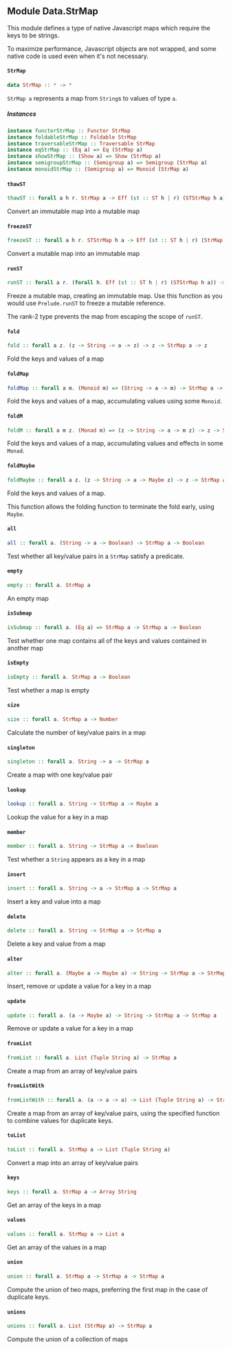 ## Module Data.StrMap

This module defines a type of native Javascript maps which
require the keys to be strings.

To maximize performance, Javascript objects are not wrapped,
and some native code is used even when it's not necessary.

#### `StrMap`

``` purescript
data StrMap :: * -> *
```

`StrMap a` represents a map from `String`s to values of type `a`.

##### Instances
``` purescript
instance functorStrMap :: Functor StrMap
instance foldableStrMap :: Foldable StrMap
instance traversableStrMap :: Traversable StrMap
instance eqStrMap :: (Eq a) => Eq (StrMap a)
instance showStrMap :: (Show a) => Show (StrMap a)
instance semigroupStrMap :: (Semigroup a) => Semigroup (StrMap a)
instance monoidStrMap :: (Semigroup a) => Monoid (StrMap a)
```

#### `thawST`

``` purescript
thawST :: forall a h r. StrMap a -> Eff (st :: ST h | r) (STStrMap h a)
```

Convert an immutable map into a mutable map

#### `freezeST`

``` purescript
freezeST :: forall a h r. STStrMap h a -> Eff (st :: ST h | r) (StrMap a)
```

Convert a mutable map into an immutable map

#### `runST`

``` purescript
runST :: forall a r. (forall h. Eff (st :: ST h | r) (STStrMap h a)) -> Eff r (StrMap a)
```

Freeze a mutable map, creating an immutable map. Use this function as you would use
`Prelude.runST` to freeze a mutable reference.

The rank-2 type prevents the map from escaping the scope of `runST`.

#### `fold`

``` purescript
fold :: forall a z. (z -> String -> a -> z) -> z -> StrMap a -> z
```

Fold the keys and values of a map

#### `foldMap`

``` purescript
foldMap :: forall a m. (Monoid m) => (String -> a -> m) -> StrMap a -> m
```

Fold the keys and values of a map, accumulating values using
some `Monoid`.

#### `foldM`

``` purescript
foldM :: forall a m z. (Monad m) => (z -> String -> a -> m z) -> z -> StrMap a -> m z
```

Fold the keys and values of a map, accumulating values and effects in
some `Monad`.

#### `foldMaybe`

``` purescript
foldMaybe :: forall a z. (z -> String -> a -> Maybe z) -> z -> StrMap a -> z
```

Fold the keys and values of a map.

This function allows the folding function to terminate the fold early,
using `Maybe`.

#### `all`

``` purescript
all :: forall a. (String -> a -> Boolean) -> StrMap a -> Boolean
```

Test whether all key/value pairs in a `StrMap` satisfy a predicate.

#### `empty`

``` purescript
empty :: forall a. StrMap a
```

An empty map

#### `isSubmap`

``` purescript
isSubmap :: forall a. (Eq a) => StrMap a -> StrMap a -> Boolean
```

Test whether one map contains all of the keys and values contained in another map

#### `isEmpty`

``` purescript
isEmpty :: forall a. StrMap a -> Boolean
```

Test whether a map is empty

#### `size`

``` purescript
size :: forall a. StrMap a -> Number
```

Calculate the number of key/value pairs in a map

#### `singleton`

``` purescript
singleton :: forall a. String -> a -> StrMap a
```

Create a map with one key/value pair

#### `lookup`

``` purescript
lookup :: forall a. String -> StrMap a -> Maybe a
```

Lookup the value for a key in a map

#### `member`

``` purescript
member :: forall a. String -> StrMap a -> Boolean
```

Test whether a `String` appears as a key in a map

#### `insert`

``` purescript
insert :: forall a. String -> a -> StrMap a -> StrMap a
```

Insert a key and value into a map

#### `delete`

``` purescript
delete :: forall a. String -> StrMap a -> StrMap a
```

Delete a key and value from a map

#### `alter`

``` purescript
alter :: forall a. (Maybe a -> Maybe a) -> String -> StrMap a -> StrMap a
```

Insert, remove or update a value for a key in a map

#### `update`

``` purescript
update :: forall a. (a -> Maybe a) -> String -> StrMap a -> StrMap a
```

Remove or update a value for a key in a map

#### `fromList`

``` purescript
fromList :: forall a. List (Tuple String a) -> StrMap a
```

Create a map from an array of key/value pairs

#### `fromListWith`

``` purescript
fromListWith :: forall a. (a -> a -> a) -> List (Tuple String a) -> StrMap a
```

Create a map from an array of key/value pairs, using the specified function
to combine values for duplicate keys.

#### `toList`

``` purescript
toList :: forall a. StrMap a -> List (Tuple String a)
```

Convert a map into an array of key/value pairs

#### `keys`

``` purescript
keys :: forall a. StrMap a -> Array String
```

Get an array of the keys in a map

#### `values`

``` purescript
values :: forall a. StrMap a -> List a
```

Get an array of the values in a map

#### `union`

``` purescript
union :: forall a. StrMap a -> StrMap a -> StrMap a
```

Compute the union of two maps, preferring the first map in the case of
duplicate keys.

#### `unions`

``` purescript
unions :: forall a. List (StrMap a) -> StrMap a
```

Compute the union of a collection of maps


